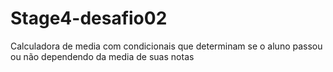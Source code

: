 # Stage4-desafio02
Calculadora de media com condicionais que determinam se o aluno passou ou não dependendo da media de suas notas
